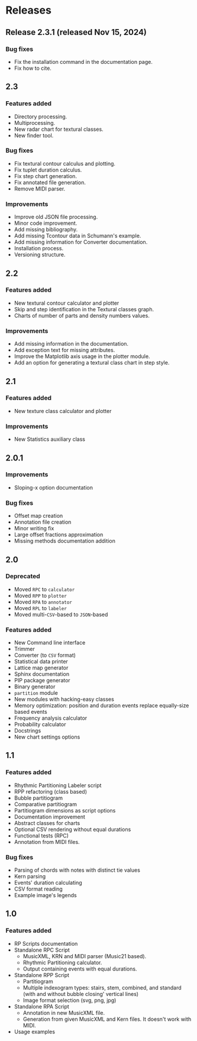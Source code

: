 # Releases

## Release 2.3.1 (released Nov 15, 2024)

### Bug fixes

- Fix the installation command in the documentation page.
- Fix how to cite.

## 2.3

### Features added

- Directory processing.
- Multiprocessing.
- New radar chart for textural classes.
- New finder tool.

### Bug fixes

- Fix textural contour calculus and plotting.
- Fix tuplet duration calculus.
- Fix step chart generation.
- Fix annotated file generation.
- Remove MIDI parser.

### Improvements

- Improve old JSON file processing.
- Minor code improvement.
- Add missing bibliography.
- Add missing Tcontour data in Schumann's example.
- Add missing information for Converter documentation.
- Installation process.
- Versioning structure.

## 2.2

### Features added
- New textural contour calculator and plotter
- Skip and step identification in the Textural classes graph.
- Charts of number of parts and density numbers values.

### Improvements

- Add missing information in the documentation.
- Add exception text for missing attributes.
- Improve the Matplotlib axis usage in the plotter module.
- Add an option for generating a textural class chart in step style.

## 2.1

### Features added

- New texture class calculator and plotter

### Improvements

- New Statistics auxiliary class

## 2.0.1

### Improvements

- Sloping-x option documentation

### Bug fixes

- Offset map creation
- Annotation file creation
- Minor writing fix
- Large offset fractions approximation
- Missing methods documentation addition

## 2.0

### Deprecated

- Moved ``RPC`` to ``calculator``
- Moved ``RPP`` to ``plotter``
- Moved ``RPA`` to ``annotator``
- Moved ``RPL`` to ``labeler``
- Moved multi-``CSV``-based to ``JSON``-based

### Features added

- New Command line interface
- Trimmer
- Converter (to ``CSV`` format)
- Statistical data printer
- Lattice map generator
- Sphinx documentation
- PIP package generator
- Binary generator
- `partition` module
- New modules with hacking-easy classes
- Memory optimization: position and duration events replace equally-size based events
- Frequency analysis calculator
- Probability calculator
- Docstrings
- New chart settings options

## 1.1

### Features added

- Rhythmic Partitioning Labeler script
- RPP refactoring (class based)
- Bubble partitiogram
- Comparative partitiogram
- Partitiogram dimensions as script options
- Documentation improvement
- Abstract classes for charts
- Optional CSV rendering without equal durations
- Functional tests (RPC)
- Annotation from MIDI files.

### Bug fixes

- Parsing of chords with notes with distinct tie values
- Kern parsing
- Events' duration calculating
- CSV format reading
- Example image's legends

## 1.0

### Features added

- RP Scripts documentation
- Standalone RPC Script
  - MusicXML, KRN and MIDI parser (Music21 based).
  - Rhythmic Partitioning calculator.
  - Output containing events with equal durations.
- Standalone RPP Script
  - Partitiogram
  - Multiple indexogram types: stairs, stem, combined, and standard (with and without bubble closing' vertical lines)
  - Image format selection (svg, png, jpg)
- Standalone RPA Script
  - Annotation in new MusicXML file.
  - Generation from given MusicXML and Kern files. It doesn't work with MIDI.
- Usage examples